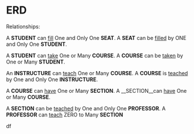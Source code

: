 # ERD


Relationships:

A __STUDENT__ can <ins>fill</ins> One and Only One __SEAT__.
A __SEAT__ can be <ins>filled</ins> by ONE and Only One __STUDENT__.

A __STUDENT__ can <ins>take</ins> One or Many __COURSE__.
A __COURSE__ can be <ins>taken</ins> by One or Many __STUDENT__.

An __INSTRUCTURE__ can <ins>teach</ins> One or Many __COURSE__.
A __COURSE__ is  <ins>teached</ins> by One and Only One __INSTRUCTURE__.

A __COURSE__ can <ins>have</ins> One or Many __SECTION__.
A __SECTION__can <ins>have</ins> One or Many __COURSE__.

A __SECTION__ can be <ins>teached</ins> by One and Only One __PROFESSOR__.
A __PROFESSOR__ can <ins>teach</ins> ZERO to Many __SECTION__


 
df


